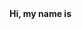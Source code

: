 
<svg width="100" height="100" xmlns="http://www.w3.org/2000/svg">
<foreignObject width="900" height="40">
    <div xmlns="http://www.w3.org/1999/xhtml">
      <b>Hi, my name is Mark Valentino, and I'm a web developer.</b>
    </div>
</foreignObject>
</svg>
